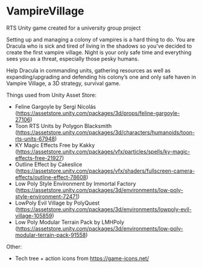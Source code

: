 # VampireVillage
RTS Unity game created for a university group project

Setting up and managing a colony of vampires is a hard thing to do. You are Dracula who is sick and tired of living in the shadows so you’ve decided to create the first vampire village. Night is your only safe time and everything sees you as a threat, especially those pesky humans. 

Help Dracula in commanding units, gathering resources as well as expanding/upgrading and defending his colony’s one and only safe haven in Vampire Village, a 3D strategy, survival game.

Things used from Unity Asset Store:
- Feline Gargoyle by Sergi Nicolás (https://assetstore.unity.com/packages/3d/props/feline-gargoyle-27106)
- Toon RTS Units by Polygon Blacksmith (https://assetstore.unity.com/packages/3d/characters/humanoids/toon-rts-units-67948)
- KY Magic Effects Free by Kakky (https://assetstore.unity.com/packages/vfx/particles/spells/ky-magic-effects-free-21927)
- Outline Effect by Cakeslice (https://assetstore.unity.com/packages/vfx/shaders/fullscreen-camera-effects/outline-effect-78608)
- Low Poly Style Environment by Immortal Factory (https://assetstore.unity.com/packages/3d/environments/low-poly-style-environment-72471)
- LowPoly Evil Village by PolyQuest (https://assetstore.unity.com/packages/3d/environments/lowpoly-evil-village-105859)
- Low Poly Modular Terrain Pack by LMHPoly (https://assetstore.unity.com/packages/3d/environments/low-poly-modular-terrain-pack-91558)

Other:
- Tech tree + action icons from https://game-icons.net/
